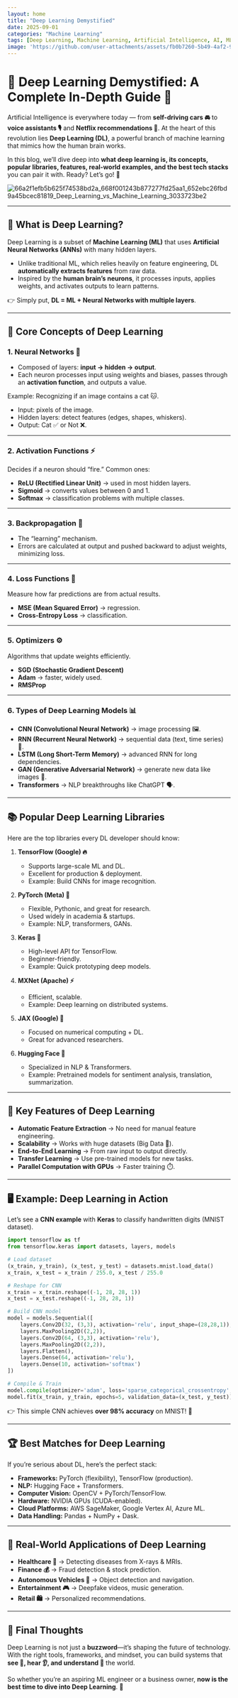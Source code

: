 ```yaml
---
layout: home
title: "Deep Learning Demystified"
date: 2025-09-01
categories: "Machine Learning"
tags: [Deep Learning, Machine Learning, Artificial Intelligence, AI, ML, Concepts, Libraries]
image: 'https://github.com/user-attachments/assets/fb0b7260-5b49-4af2-9a74-df35ff601556'
---
```


# 🤖 Deep Learning Demystified: A Complete In-Depth Guide 🚀

Artificial Intelligence is everywhere today — from **self-driving cars 🚘** to **voice assistants 🎙️** and **Netflix recommendations 🍿**. At the heart of this revolution lies **Deep Learning (DL)**, a powerful branch of machine learning that mimics how the human brain works.

In this blog, we’ll dive deep into **what deep learning is, its concepts, popular libraries, features, real-world examples, and the best tech stacks** you can pair it with. Ready? Let’s go! 🚀

![66a2f1efb5b625f74538bd2a_668f001243b877277fd25aa1_652ebc26fbd9a45bcec81819_Deep_Learning_vs_Machine_Learning_3033723be2](https://github.com/user-attachments/assets/fb0b7260-5b49-4af2-9a74-df35ff601556)

---

## 🌱 What is Deep Learning?

Deep Learning is a subset of **Machine Learning (ML)** that uses **Artificial Neural Networks (ANNs)** with many hidden layers.

* Unlike traditional ML, which relies heavily on feature engineering, DL **automatically extracts features** from raw data.
* Inspired by the **human brain’s neurons**, it processes inputs, applies weights, and activates outputs to learn patterns.

👉 Simply put, **DL = ML + Neural Networks with multiple layers**.

---

## 🧩 Core Concepts of Deep Learning

### 1. **Neural Networks 🧠**

* Composed of layers: **input → hidden → output**.
* Each neuron processes input using weights and biases, passes through an **activation function**, and outputs a value.

Example:
Recognizing if an image contains a cat 🐱.

* Input: pixels of the image.
* Hidden layers: detect features (edges, shapes, whiskers).
* Output: Cat ✅ or Not ❌.

---

### 2. **Activation Functions ⚡**

Decides if a neuron should “fire.” Common ones:

* **ReLU (Rectified Linear Unit)** → used in most hidden layers.
* **Sigmoid** → converts values between 0 and 1.
* **Softmax** → classification problems with multiple classes.

---

### 3. **Backpropagation 🔄**

* The “learning” mechanism.
* Errors are calculated at output and pushed backward to adjust weights, minimizing loss.

---

### 4. **Loss Functions 🎯**

Measure how far predictions are from actual results.

* **MSE (Mean Squared Error)** → regression.
* **Cross-Entropy Loss** → classification.

---

### 5. **Optimizers ⚙️**

Algorithms that update weights efficiently.

* **SGD (Stochastic Gradient Descent)**
* **Adam** → faster, widely used.
* **RMSProp**

---

### 6. **Types of Deep Learning Models 📊**

* **CNN (Convolutional Neural Network)** → image processing 🖼️.
* **RNN (Recurrent Neural Network)** → sequential data (text, time series) 📝.
* **LSTM (Long Short-Term Memory)** → advanced RNN for long dependencies.
* **GAN (Generative Adversarial Network)** → generate new data like images 🎨.
* **Transformers** → NLP breakthroughs like ChatGPT 🗣️.

---

## 📚 Popular Deep Learning Libraries

Here are the top libraries every DL developer should know:

1. **TensorFlow (Google) 🔥**

   * Supports large-scale ML and DL.
   * Excellent for production & deployment.
   * Example: Build CNNs for image recognition.

2. **PyTorch (Meta) 🐍**

   * Flexible, Pythonic, and great for research.
   * Used widely in academia & startups.
   * Example: NLP, transformers, GANs.

3. **Keras 🤗**

   * High-level API for TensorFlow.
   * Beginner-friendly.
   * Example: Quick prototyping deep models.

4. **MXNet (Apache) ⚡**

   * Efficient, scalable.
   * Example: Deep learning on distributed systems.

5. **JAX (Google) 🔢**

   * Focused on numerical computing + DL.
   * Great for advanced researchers.

6. **Hugging Face 🤗**

   * Specialized in NLP & Transformers.
   * Example: Pretrained models for sentiment analysis, translation, summarization.

---

## 🌟 Key Features of Deep Learning

* **Automatic Feature Extraction** → No need for manual feature engineering.
* **Scalability** → Works with huge datasets (Big Data 💾).
* **End-to-End Learning** → From raw input to output directly.
* **Transfer Learning** → Use pre-trained models for new tasks.
* **Parallel Computation with GPUs** → Faster training ⏱️.

---

## 🖥️ Example: Deep Learning in Action

Let’s see a **CNN example** with **Keras** to classify handwritten digits (MNIST dataset).

```python
import tensorflow as tf
from tensorflow.keras import datasets, layers, models

# Load dataset
(x_train, y_train), (x_test, y_test) = datasets.mnist.load_data()
x_train, x_test = x_train / 255.0, x_test / 255.0

# Reshape for CNN
x_train = x_train.reshape((-1, 28, 28, 1))
x_test = x_test.reshape((-1, 28, 28, 1))

# Build CNN model
model = models.Sequential([
    layers.Conv2D(32, (3,3), activation='relu', input_shape=(28,28,1)),
    layers.MaxPooling2D((2,2)),
    layers.Conv2D(64, (3,3), activation='relu'),
    layers.MaxPooling2D((2,2)),
    layers.Flatten(),
    layers.Dense(64, activation='relu'),
    layers.Dense(10, activation='softmax')
])

# Compile & Train
model.compile(optimizer='adam', loss='sparse_categorical_crossentropy', metrics=['accuracy'])
model.fit(x_train, y_train, epochs=5, validation_data=(x_test, y_test))
```

👉 This simple CNN achieves **over 98% accuracy** on MNIST! 🚀

---

## 🏆 Best Matches for Deep Learning

If you’re serious about DL, here’s the perfect stack:

* **Frameworks:** PyTorch (flexibility), TensorFlow (production).
* **NLP:** Hugging Face + Transformers.
* **Computer Vision:** OpenCV + PyTorch/TensorFlow.
* **Hardware:** NVIDIA GPUs (CUDA-enabled).
* **Cloud Platforms:** AWS SageMaker, Google Vertex AI, Azure ML.
* **Data Handling:** Pandas + NumPy + Dask.

---

## 🔮 Real-World Applications of Deep Learning

* **Healthcare 🏥** → Detecting diseases from X-rays & MRIs.
* **Finance 💰** → Fraud detection & stock prediction.
* **Autonomous Vehicles 🚗** → Object detection and navigation.
* **Entertainment 🎮** → Deepfake videos, music generation.
* **Retail 🛍️** → Personalized recommendations.

---

## 🎯 Final Thoughts

Deep Learning is not just a **buzzword**—it’s shaping the future of technology. With the right tools, frameworks, and mindset, you can build systems that **see 👀, hear 👂, and understand 🧠** the world.

So whether you’re an aspiring ML engineer or a business owner, **now is the best time to dive into Deep Learning**. 🚀
